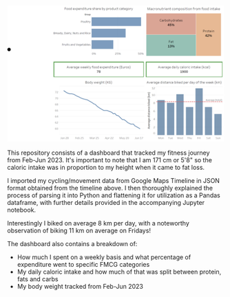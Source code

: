 <p align="left">
  <img src="Fitness_dashboard.png" alt="Screenshot of the app" width="900" />
</p>

This repository consists of a dashboard that tracked my fitness journey from Feb-Jun 2023. It's important to note that I am 171 cm or 5'8"
so the caloric intake was in proportion to my height when it came to fat loss.

I imported my cycling/movement data from Google Maps Timeline in JSON format obtained from the timeline above. I then thoroughly 
explained the process of parsing it into Python and flattening it for utilization as a Pandas dataframe, with further details 
provided in the accompanying Jupyter notebook.

Interestingly I biked on average 8 km per day, with a noteworthy observation of biking 11 km on average on Fridays!

The dashboard also contains a breakdown of:
- How much I spent on a weekly basis and what percentage of expenditure went to specific FMCG categories
- My daily caloric intake and how much of that was split between protein, fats and carbs
- My body weight tracked from Feb-Jun 2023
